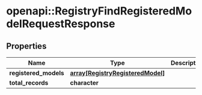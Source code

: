 # openapi::RegistryFindRegisteredModelRequestResponse


## Properties
Name | Type | Description | Notes
------------ | ------------- | ------------- | -------------
**registered_models** | [**array[RegistryRegisteredModel]**](registryRegisteredModel.md) |  | [optional] 
**total_records** | **character** |  | [optional] 


